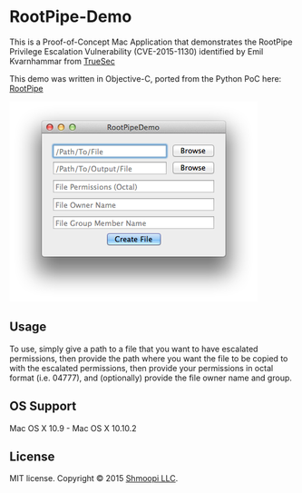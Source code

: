 # RootPipe-Demo

This is a Proof-of-Concept Mac Application that demonstrates the RootPipe Privilege Escalation Vulnerability (CVE-2015-1130) identified by Emil Kvarnhammar from [TrueSec](https://truesecdev.wordpress.com/2015/04/09/hidden-backdoor-api-to-root-privileges-in-apple-os-x/)

This demo was written in Objective-C, ported from the Python PoC here:  [RootPipe](https://github.com/hiburn8/rootpipe)

![Demo Mac Application](RootPipeDemo/Image/RootPipe-Demo.png)

## Usage

To use, simply give a path to a file that you want to have escalated permissions, then provide the path where you want the file to be copied to with the escalated permissions, then provide your permissions in octal format (i.e. 04777), and (optionally) provide the file owner name and group.  

## OS Support

Mac OS X 10.9 - Mac OS X 10.10.2

## License
MIT license. Copyright © 2015 [Shmoopi LLC](http://shmoopi.net/).